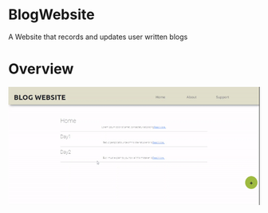 # BlogWebsite
A Website that records and updates user written blogs
# Overview
![](https://github.com/FirstKenpachi/BlogWebsite/blob/main/ezgif.com-gif-maker.gif)
